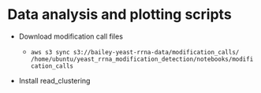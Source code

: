 # Data analysis and plotting scripts

* Download modification call files
  * `aws s3 sync s3://bailey-yeast-rrna-data/modification_calls/ /home/ubuntu/yeast_rrna_modification_detection/notebooks/modification_calls`

* Install read_clustering
